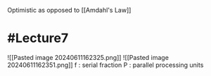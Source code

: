 Optimistic as opposed to [[Amdahl's Law]]

#  #Lecture7 
![[Pasted image 20240611162325.png]]
![[Pasted image 20240611162351.png]]
f : serial fraction
P : parallel processing units